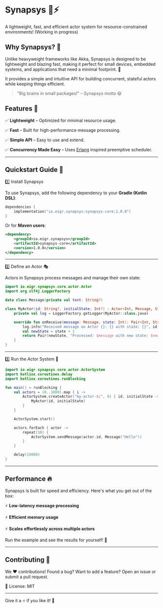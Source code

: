 # Synapsys 🧠⚡
A lightweight, fast, and efficient actor system for resource-constrained environments! (Working in progress)

## Why Synapsys? 🤔
Unlike heavyweight frameworks like Akka, Synapsys is designed to be lightweight and blazing fast, making it perfect for small devices, embedded systems, and applications that need a minimal footprint. 🚀

It provides a simple and intuitive API for building concurrent, stateful actors while keeping things efficient.

> "Big brains in small packages!" – Synapsys motto 😆

## Features 🌟

✅ **Lightweight** – Optimized for minimal resource usage.

✅ **Fast** – Built for high-performance message processing.

✅ **Simple API** – Easy to use and extend.

✅ **Concurrency Made Easy** – Uses [Erlang](https://blog.appsignal.com/2024/04/23/deep-diving-into-the-erlang-scheduler.html) inspired preemptive scheduler.

---

## Quickstart Guide 🏁

1️⃣ Install Synapsys

To use Synapsys, add the following dependency to your **Gradle (Kotlin DSL)**:

```kotlin
dependencies {
    implementation("io.eigr.synapsys:synapsys-core:1.0.0")
}
```

Or for **Maven users**:

```xml
<dependency>
    <groupId>io.eigr.synapsys</groupId>
    <artifactId>synapsys-core</artifactId>
    <version>1.0.0</version>
</dependency>
```

---

2️⃣ Define an Actor 🎭

Actors in Synapsys process messages and manage their own state:

```kotlin
import io.eigr.synapsys.core.actor.Actor
import org.slf4j.LoggerFactory

data class Message(private val text: String?)

class MyActor(id: String?, initialState: Int?) : Actor<Int, Message, String>(id, initialState) {
    private val log = LoggerFactory.getLogger(MyActor::class.java)

    override fun onReceive(message: Message, state: Int): Pair<Int, String> {
        log.info("Received message on Actor {}: {} with state: {}", id, message, state)
        val newState = state + 1
        return Pair(newState, "Processed: $message with new state: $newState")
    }
}
```

---

3️⃣ Run the Actor System 🚀

```kotlin
import io.eigr.synapsys.core.actor.ActorSystem
import kotlinx.coroutines.delay
import kotlinx.coroutines.runBlocking

fun main() = runBlocking {
    val actors = (0..1000).map { i ->
        ActorSystem.createActor("my-actor-$i", 0) { id, initialState ->
            MyActor(id, initialState)
        }
    }

    ActorSystem.start()

    actors.forEach { actor ->
        repeat(10) {
            ActorSystem.sendMessage(actor.id, Message("Hello"))
        }
    }

    delay(10000)
}
```

---

## Performance 🔥

Synapsys is built for speed and efficiency. Here's what you get out of the box:

⚡ **Low-latency message processing**

⚡ **Efficient memory usage**

⚡ **Scales effortlessly across multiple actors**

Run the example and see the results for yourself! 🚀

---

## Contributing 🤝

We ❤️ contributions! Found a bug? Want to add a feature? Open an issue or submit a pull request.

📜 License: MIT

---

Give it a ⭐ if you like it! 🎉